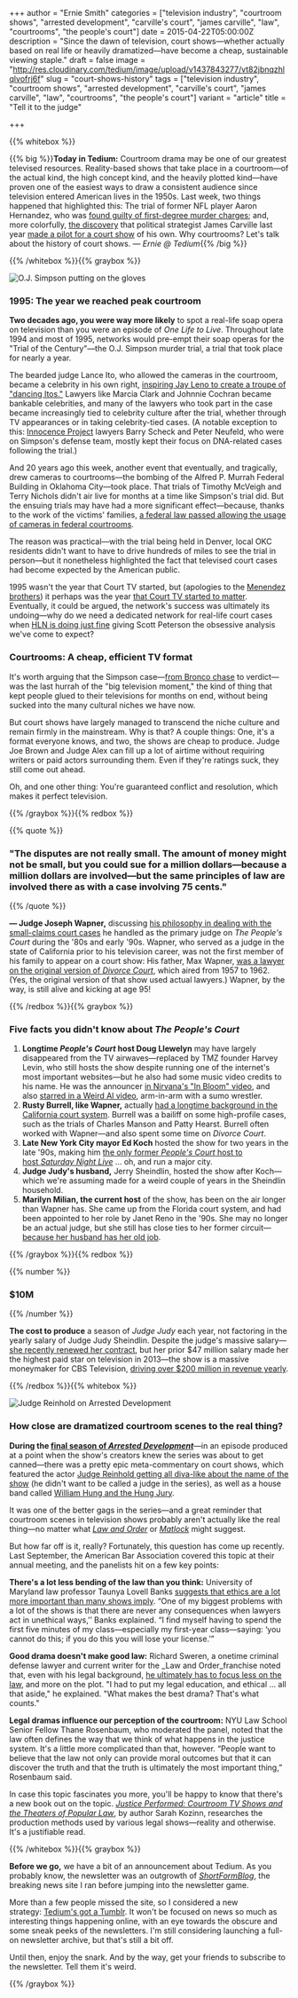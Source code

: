 +++
author = "Ernie Smith"
categories = ["television industry", "courtroom shows", "arrested development", "carville's court", "james carville", "law", "courtrooms", "the people's court"]
date = 2015-04-22T05:00:00Z
description = "Since the dawn of television, court shows—whether actually based on real life or heavily dramatized—have become a cheap, sustainable viewing staple."
draft = false
image = "http://res.cloudinary.com/tedium/image/upload/v1437843277/vt82jbnqzhlqlvofrj6f"
slug = "court-shows-history"
tags = ["television industry", "courtroom shows", "arrested development", "carville's court", "james carville", "law", "courtrooms", "the people's court"]
variant = "article"
title = "Tell it to the judge"

+++

{{% whitebox %}}

{{% big %}}**Today in Tedium:** Courtroom drama may be one of our greatest televised resources. Reality-based shows that take place in a courtroom—of the actual kind, the high concept kind, and the heavily plotted kind—have proven one of the easiest ways to draw a consistent audience since television entered American lives in the 1950s. Last week, two things happened that highlighted this: The trial of former NFL player Aaron Hernandez, who was [found guilty of first-degree murder charges](https://www.wbur.org/2015/04/16/aaron-hernandez-life-without-parole); and, more colorfully, [the discovery](http://www.nola.com/tv/index.ssf/2015/04/james_carville_judge_judy_cour.html) that political strategist James Carville last year [made a pilot for a court show](https://vimeo.com/116209979) of his own. Why courtrooms? Let's talk about the history of court shows. _— Ernie @ Tedium_{{% /big %}}

{{% /whitebox %}}{{% graybox %}}

![O.J. Simpson putting on the gloves](http://res.cloudinary.com/tedium/image/upload/v1437842553/nwd3kezpnfepsrqswpp3.jpg)

### 1995: The year we reached peak courtroom

**Two decades ago, you were way more likely** to spot a real-life soap opera on television than you were an episode of _One Life to Live_. Throughout late 1994 and most of 1995, networks would pre-empt their soap operas for the "Trial of the Century"—the O.J. Simpson murder trial, a trial that took place for nearly a year.

The bearded judge Lance Ito, who allowed the cameras in the courtroom, became a celebrity in his own right, [inspiring Jay Leno to create a troupe of "dancing Itos."](https://www.youtube.com/watch?v=XQPVA2bGsB4) Lawyers like Marcia Clark and Johnnie Cochran became bankable celebrities, and many of the lawyers who took part in the case became increasingly tied to celebrity culture after the trial, whether through TV appearances or in taking celebrity-tied cases. (A notable exception to this: [Innocence Project](http://www.innocenceproject.org/) lawyers Barry Scheck and Peter Neufeld, who were on Simpson's defense team, mostly kept their focus on DNA-related cases following the trial.)

And 20 years ago this week, another event that eventually, and tragically, drew cameras to courtrooms—the bombing of the Alfred P. Murrah Federal Building in Oklahoma City—took place. That trials of Timothy McVeigh and Terry Nichols didn't air live for months at a time like Simpson's trial did. But the ensuing trials may have had a more significant effect—because, thanks to the work of the victims' families, [a federal law passed allowing the usage of cameras in federal courtrooms](http://www.nytimes.com/1996/07/16/us/oklahoma-will-get-closed-circuit-view-of-trial-in-bombing.html).

The reason was practical—with the trial being held in Denver, local OKC residents didn't want to have to drive hundreds of miles to see the trial in person—but it nonetheless highlighted the fact that televised court cases had become expected by the American public.

1995 wasn't the year that Court TV started, but (apologies to the [Menendez brothers](http://www.cbsnews.com/news/the-menendez-brothers-murdered-their-parents-25-years-ago/)) it perhaps was the year [that Court TV started to matter](http://mediadecoder.blogs.nytimes.com/2008/01/01/court-tv-1991-2007-in-photos/). Eventually, it could be argued, the network's success was ultimately its undoing—why do we need a dedicated network for real-life court cases when [HLN is doing just fine](http://www.hlntv.com/article/2012/11/05/peterson-scott-laci-nancy-grace-mysteries-investigation-day-1) giving Scott Peterson the obsessive analysis we've come to expect?

### Courtrooms: A cheap, efficient TV format

It's worth arguing that the Simpson case—[from Bronco chase](https://www.youtube.com/watch?v=jUyWS6j5rS4) to verdict—was the last hurrah of the "big television moment," the kind of thing that kept people glued to their televisions for months on end, without being sucked into the many cultural niches we have now.

But court shows have largely managed to transcend the niche culture and remain firmly in the mainstream. Why is that? A couple things: One, it's a format everyone knows, and two, the shows are cheap to produce. Judge Joe Brown and Judge Alex can fill up a lot of airtime without requiring writers or paid actors surrounding them. Even if they're ratings suck, they still come out ahead.

Oh, and one other thing: You're guaranteed conflict and resolution, which makes it perfect television.

{{% /graybox %}}{{% redbox %}}

{{% quote %}}
### "The disputes are not really small. The amount of money might not be small, but you could sue for a million dollars—because a million dollars are involved—but the same principles of law are involved there as with a case involving 75 cents."
{{% /quote %}}

**— Judge Joseph Wapner,** discussing [his philosophy in dealing with the small-claims court cases](http://www.emmytvlegends.org/interviews/people/joseph-a-wapner) he handled as the primary judge on _The People's Court_ during the '80s and early '90s. Wapner, who served as a judge in the state of California prior to his television career, was not the first member of his family to appear on a court show: His father, Max Wapner, [was a lawyer on the original version of _Divorce Court_](http://www.metnews.com/articles/reminiscing082803.htm), which aired from 1957 to 1962. (Yes, the original version of that show used actual lawyers.) Wapner, by the way, is still alive and kicking at age 95!

{{% /redbox %}}{{% graybox %}}

### Five facts you didn't know about _The People's Court_

1. **Longtime _People's Court_ host Doug Llewelyn** may have largely disappeared from the TV airwaves—replaced by TMZ founder Harvey Levin, who still hosts the show despite running one of the internet's most important websites—but he also had some music video credits to his name. He was the announcer [in Nirvana's "In Bloom" video](https://www.youtube.com/watch?v=PbgKEjNBHqM), and also [starred in a Weird Al video](https://www.youtube.com/watch?v=dU95v23MQ4c), arm-in-arm with a sumo wrestler.
2. **Rusty Burrell, like Wapner,** actually [had a longtime background in the California court system](http://www.nytimes.com/2002/04/22/arts/rusty-burrell-76-bailiff-in-tv-court.html). Burrell was a bailiff on some high-profile cases, such as the trials of Charles Manson and Patty Hearst. Burrell often worked with Wapner—and also spent some time on _Divorce Court_.
3. **Late New York City mayor Ed Koch** hosted the show for two years in the late '90s, making him [the only former _People's Court_ host to host _Saturday Night Live_](http://www.nydailynews.com/new-york/office-ed-koch-sight-article-1.1253439) … oh, and run a major city.
4. **Judge Judy's husband,** Jerry Sheindlin, hosted the show after Koch—which we're assuming made for a weird couple of years in the Sheindlin household.
5. **Marilyn Milian, the current host** of the show, has been on the air longer than Wapner has. She came up from the Florida court system, and had been appointed to her role by Janet Reno in the '90s. She may no longer be an actual judge, but she still has close ties to her former circuit—[because her husband has her old job](https://www.jud11.flcourts.org/juddirdetails.aspx?judgeid=819).

{{% /graybox %}}{{% redbox %}}

{{% number %}}
### $10M
{{% /number %}}

**The cost to produce** a season of _Judge Judy_ each year, not factoring in the yearly salary of Judge Judy Sheindlin. Despite the judge's massive salary—[she recently renewed her contract](http://artsbeat.blogs.nytimes.com/2015/03/02/five-more-years-for-judge-judy/?_r=1), but her prior $47 million salary made her the highest paid star on television in 2013—the show is a massive moneymaker for CBS Television, [driving over $200 million in revenue yearly](http://money.cnn.com/2013/08/21/news/companies/tv-guide-judge-judy/).

{{% /redbox %}}{{% whitebox %}}

![Judge Reinhold on Arrested Development](http://res.cloudinary.com/tedium/image/upload/v1437842977/ilfa9kqdy0wowwdi0ecg.jpg)

### How close are dramatized courtroom scenes to the real thing?

**During the [final season of _Arrested Development_](http://amzn.to/1LUzq56)**—in an episode produced at a point when the show's creators knew the series was about to get canned—there was a pretty epic meta-commentary on court shows, which featured the actor [Judge Reinhold getting all diva-like about the name of the show](http://arresteddevelopment.wikia.com/wiki/Mock_Trial_with_J._Reinhold) (he didn't want to be called a judge in the series), as well as a house band called [William Hung and the Hung Jury](https://www.youtube.com/watch?v=CaK_FgrIlYY).

It was one of the better gags in the series—and a great reminder that courtroom scenes in television shows probably aren't actually like the real thing—no matter what [_Law and Order_](http://amzn.to/1SLmFZA) or [_Matlock_](http://amzn.to/1SLmDkf) might suggest.

But how far off is it, really? Fortunately, this question has come up recently. Last September, the American Bar Association covered this topic at their annual meeting, and the panelists hit on a few key points:

**There's a lot less bending of the law than you think:** University of Maryland law professor Taunya Lovell Banks [suggests that ethics are a lot more important than many shows imply](http://www.americanbar.org/publications/youraba/2014/september-2014/what-you-can-learn-from-tv-lawyers.html). “One of my biggest problems with a lot of the shows is that there are never any consequences when lawyers act in unethical ways,’’ Banks explained. “I find myself having to spend the first five minutes of my class—especially my first-year class—saying: ‘you cannot do this; if you do this you will lose your license.’”

**Good drama doesn't make good law:** Richard Sweren, a onetime criminal defense lawyer and current writer for the _Law and Order_franchise noted that, even with his legal background, [he ultimately has to focus less on the law](http://www.americanbar.org/news/abanews/aba-news-archives/2014/08/annual_meeting_201416.html), and more on the plot. "I had to put my legal education, and ethical … all that aside," he explained. "What makes the best drama? That's what counts."

**Legal dramas influence our perception of the courtroom:** NYU Law School Senior Fellow Thane Rosenbaum, who moderated the panel, noted that the law often defines the way that we think of what happens in the justice system. It's a little more complicated than that, however. “People want to believe that the law not only can provide moral outcomes but that it can discover the truth and that the truth is ultimately the most important thing,” Rosenbaum said.

In case this topic fascinates you more, you'll be happy to know that there's a new book out on the topic. [_Justice Performed: Courtroom TV Shows and the Theaters of Popular Law_](http://amzn.to/1HswyZo), by author Sarah Kozinn, researches the production methods used by various legal shows—reality and otherwise. It's a justifiable read.

{{% /whitebox %}}{{% graybox %}}

**Before we go,** we have a bit of an announcement about Tedium. As you probably know, the newsletter was an outgrowth of [_ShortFormBlog_](http://shortformblog.com/), the breaking news site I ran before jumping into the newsletter game.

More than a few people missed the site, so I considered a new strategy: [Tedium's got a Tumblr](http://readtedium.tumblr.com/). It won't be focused on news so much as interesting things happening online, with an eye towards the obscure and some sneak peeks of the newsletters. I'm still considering launching a full-on newsletter archive, but that's still a bit off.

Until then, enjoy the snark. And by the way, get your friends to subscribe to the newsletter. Tell them it's weird.

{{% /graybox %}}